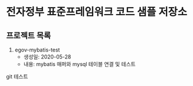 # 전자정부 표준프레임워크 코드 샘플 저장소

## 프로젝트 목록
1. egov-mybatis-test
   - 생성일: 2020-05-28
   - 내용: mybatis 매퍼와 mysql 테이블 연결 및 테스트

git 테스트